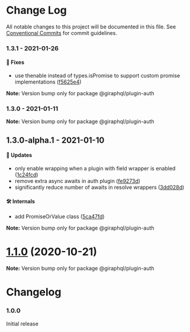 # Change Log

All notable changes to this project will be documented in this file.
See [Conventional Commits](https://conventionalcommits.org) for commit guidelines.

### 1.3.1 - 2021-01-26

#### 🐞 Fixes

- use thenable instead of types.isPromise to support custom promise implementations ([f5625e4](https://github.com/hayes/giraphql/commit/f5625e4))

**Note:** Version bump only for package @giraphql/plugin-auth





### 1.3.0 - 2021-01-11

**Note:** Version bump only for package @giraphql/plugin-auth





## 1.3.0-alpha.1 - 2021-01-10

#### 🚀 Updates

- only enable wrapping when a plugin with field wrapper is enabled ([1c24fcd](https://github.com/hayes/giraphql/commit/1c24fcd))
- remove extra async awaits in auth plugin ([fe9273d](https://github.com/hayes/giraphql/commit/fe9273d))
- significantly reduce number of awaits in resolve wrappers ([3dd028d](https://github.com/hayes/giraphql/commit/3dd028d))

#### 🛠 Internals

- add PromiseOrValue class ([5ca47fd](https://github.com/hayes/giraphql/commit/5ca47fd))

**Note:** Version bump only for package @giraphql/plugin-auth





# [1.1.0](https://github.com/hayes/giraphql/compare/@giraphql/plugin-auth@1.1.0-alpha.0...@giraphql/plugin-auth@1.1.0) (2020-10-21)

**Note:** Version bump only for package @giraphql/plugin-auth





# Changelog

### 1.0.0

Initial release
